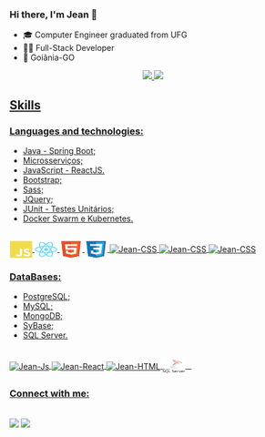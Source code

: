 ### Hi there, I'm Jean 👋

- 🎓 Computer Engineer graduated from UFG  
- 👨‍💻 Full-Stack Developer
- 📍 Goiânia-GO

<div align="center">
  <a href="https://github.com/jeanlucasbs">
  <img width="48%" src="https://github-readme-stats.vercel.app/api?username=jeanlucasbs&show_icons=true&theme=dracula&include_all_commits=true&count_private=true"/>
  <img width="48%" src="https://github-readme-stats.vercel.app/api/top-langs/?username=jeanlucasbs&layout=compact&langs_count=7&theme=dracula"/>
</div>
 
## Skills
  
### Languages and technologies:
* Java - Spring Boot;
* Microsserviços;
* JavaScript - ReactJS. </br>
* Bootstrap;
* Sass;
* JQuery;
* JUnit - Testes Unitários;
* Docker Swarm e Kubernetes.

<div style="display: inline_block"><br>
  <img align="center" alt="Jean-Js" height="30" width="40" src="https://raw.githubusercontent.com/devicons/devicon/master/icons/javascript/javascript-plain.svg">
  <img align="center" alt="Jean-React" height="30" width="40" src="https://raw.githubusercontent.com/devicons/devicon/master/icons/react/react-original.svg">
  <img align="center" alt="Jean-HTML" height="30" width="40" src="https://raw.githubusercontent.com/devicons/devicon/master/icons/html5/html5-original.svg">
  <img align="center" alt="Jean-CSS" height="30" width="40" src="https://raw.githubusercontent.com/devicons/devicon/master/icons/css3/css3-original.svg">
  <img align="center" alt="Jean-CSS" height="30" width="40" src="https://cdn.jsdelivr.net/gh/devicons/devicon/icons/bootstrap/bootstrap-original.svg" />
  <img align="center" alt="Jean-CSS" height="30" width="40" src="https://cdn.jsdelivr.net/gh/devicons/devicon/icons/java/java-original.svg" />
  <img align="center" alt="Jean-CSS" height="30" width="40" src="https://cdn.jsdelivr.net/gh/devicons/devicon/icons/nodejs/nodejs-original-wordmark.svg" />
</div>

### DataBases:
* PostgreSQL;
* MySQL;
* MongoDB;
* SyBase;
* SQL Server.
<div style="display: inline_block"><br>
  <img align="center" alt="Jean-Js" height="30" width="40" src="https://cdn.jsdelivr.net/gh/devicons/devicon/icons/postgresql/postgresql-original-wordmark.svg">
  <img align="center" alt="Jean-React" height="30" width="40" src="https://cdn.jsdelivr.net/gh/devicons/devicon/icons/mysql/mysql-original-wordmark.svg">
  <img align="center" alt="Jean-HTML" height="30" width="40" src="https://cdn.jsdelivr.net/gh/devicons/devicon/icons/mongodb/mongodb-original-wordmark.svg">
  <img align="center" alt="Jean-HTML" height="30" width="40" src="source/sql-server.png" width="40px" > &ensp;
</div>

### Connect with me:
<div><br> 
  <a href = "mailto:jeanbarbosabs"><img src="https://img.shields.io/badge/-Gmail-%23333?style=for-the-badge&logo=gmail&logoColor=white" target="_blank"></a>
  <a href="https://www.linkedin.com/in/jeanlucasb/" target="_blank"><img src="https://img.shields.io/badge/-LinkedIn-%230077B5?style=for-the-badge&logo=linkedin&logoColor=white" target="_blank"></a> 
</div>
